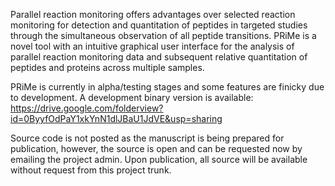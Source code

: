 Parallel reaction monitoring offers advantages over selected reaction monitoring for detection and quantitation of peptides in targeted studies through the simultaneous observation of all peptide transitions. PRiMe is a novel tool with an intuitive graphical user interface for the analysis of parallel reaction monitoring data and subsequent relative quantitation of peptides and proteins across multiple samples.

PRiMe is currently in alpha/testing stages and some features are finicky due to development. A development binary version is available:
https://drive.google.com/folderview?id=0ByyfOdPaY1xkYnN1dlJBaU1JdVE&usp=sharing

Source code is not posted as the manuscript is being prepared for publication, however, the source is open and can be requested now by emailing the project admin. Upon publication, all source will be available without request from this project trunk.